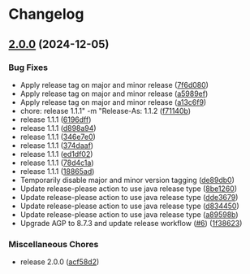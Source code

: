 # Changelog

## [2.0.0](https://github.com/IsraelDeveloperMaster/RealeseProject/compare/1.1.1...v2.0.0) (2024-12-05)


### Bug Fixes

* Apply release tag on major and minor release ([7f6d080](https://github.com/IsraelDeveloperMaster/RealeseProject/commit/7f6d080fe89d3b0b4e6d2064591a751f2b0658b4))
* Apply release tag on major and minor release ([a5989ef](https://github.com/IsraelDeveloperMaster/RealeseProject/commit/a5989ef2a3a1029cdfc4c70501ece5f5223deb2e))
* Apply release tag on major and minor release ([a13c6f9](https://github.com/IsraelDeveloperMaster/RealeseProject/commit/a13c6f9472283d66c0e72b63c18845e2ba6b1bf7))
* chore: release 1.1.1" -m "Release-As: 1.1.2 ([f71140b](https://github.com/IsraelDeveloperMaster/RealeseProject/commit/f71140bbfe5b3e5251e7fa7bef7770b8d9581f72))
* release 1.1.1 ([6196dff](https://github.com/IsraelDeveloperMaster/RealeseProject/commit/6196dffdb1ec612312a3a75112f4494383615b3e))
* release 1.1.1 ([d898a94](https://github.com/IsraelDeveloperMaster/RealeseProject/commit/d898a94784857367d85d0e05a5f81c927d330d75))
* release 1.1.1 ([346e7e0](https://github.com/IsraelDeveloperMaster/RealeseProject/commit/346e7e0b68872c75dcb402f67c3faee1d3f7513e))
* release 1.1.1 ([374daaf](https://github.com/IsraelDeveloperMaster/RealeseProject/commit/374daafa11ee0b4bd4e6a1d3473fe41d2ec2ffae))
* release 1.1.1 ([ed1df02](https://github.com/IsraelDeveloperMaster/RealeseProject/commit/ed1df027bda3baef067d8c21dad0652c3bb20ff9))
* release 1.1.1 ([78d4c1a](https://github.com/IsraelDeveloperMaster/RealeseProject/commit/78d4c1abc178756ab80dadec6a7492f00ba9895a))
* release 1.1.1 ([18865ad](https://github.com/IsraelDeveloperMaster/RealeseProject/commit/18865ad95064ca94e1d4ca286aa704327e4a3841))
* Temporarily disable major and minor version tagging ([de89db0](https://github.com/IsraelDeveloperMaster/RealeseProject/commit/de89db02cc58aaa9c569be87273297deeb233a37))
* Update release-please action to use java release type ([8be1260](https://github.com/IsraelDeveloperMaster/RealeseProject/commit/8be12605f2cb8302d42d588da1dcd754d9b07017))
* Update release-please action to use java release type ([dde3679](https://github.com/IsraelDeveloperMaster/RealeseProject/commit/dde36793362e2521678bd8af0f1f05d581846323))
* Update release-please action to use java release type ([d834450](https://github.com/IsraelDeveloperMaster/RealeseProject/commit/d834450e225b69b95dba8c4a420fc874c14cb3f1))
* Update release-please action to use java release type ([a89598b](https://github.com/IsraelDeveloperMaster/RealeseProject/commit/a89598b3f86dce5faba2fee5b05bac7084e40b10))
* Upgrade AGP to 8.7.3 and update release workflow ([#6](https://github.com/IsraelDeveloperMaster/RealeseProject/issues/6)) ([1f38623](https://github.com/IsraelDeveloperMaster/RealeseProject/commit/1f38623ffec7405bf785c80d6efcde54972a3aa1))


### Miscellaneous Chores

* release 2.0.0 ([acf58d2](https://github.com/IsraelDeveloperMaster/RealeseProject/commit/acf58d29426c161fd331d49e3696adac084f0cb5))
